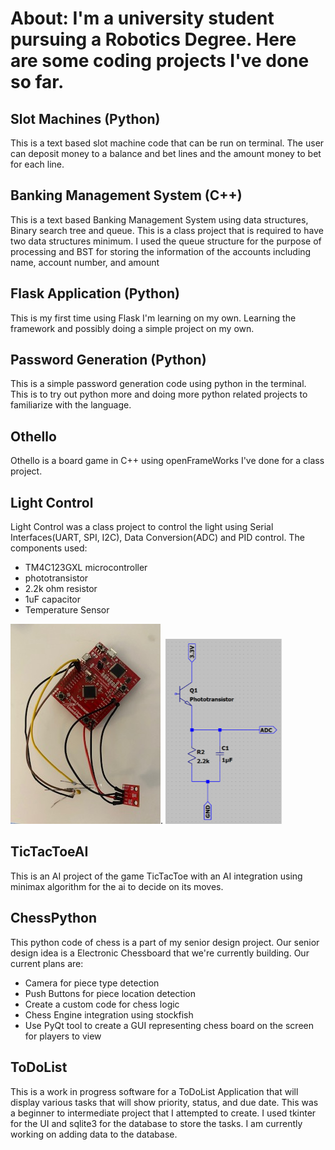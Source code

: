 # About: I'm a university student pursuing a Robotics Degree. Here are some coding projects I've done so far.

## Slot Machines (Python)

This is a text based slot machine code that can be run on terminal. The user can deposit money to a balance and bet lines and the amount money to bet for each line.

## Banking Management System (C++)

This is a text based Banking Management System using data structures, Binary search tree and queue. This is a class project that is required to have two data structures minimum. I used the queue structure for the purpose of processing and BST for storing the information of the accounts including name, account number, and amount 

## Flask Application (Python)

This is my first time using Flask I'm learning on my own. Learning the framework and possibly doing a simple project on my own.

## Password Generation (Python)

This is a simple password generation code using python in the terminal. This is to try out python more and doing more python related projects to familiarize with the language.

## Othello 

Othello is a board game in C++ using openFrameWorks I've done for a class project.

## Light Control

Light Control was a class project to control the light using Serial Interfaces(UART, SPI, I2C), Data Conversion(ADC) and PID control.
The components used:
- TM4C123GXL microcontroller
- phototransistor
- 2.2k ohm resistor
- 1uF capacitor
- Temperature Sensor
  
![image](https://github.com/yuuknishida/Coding-Projects/blob/master/LightCntrPrj/IMG_0250.jpg).
![image](https://github.com/yuuknishida/Coding-Projects/blob/master/LightCntrPrj/circuit.png)

## TicTacToeAI
This is an AI project of the game TicTacToe with an AI integration using minimax algorithm for the ai to decide on its moves.

## ChessPython
This python code of chess is a part of my senior design project. Our senior design idea is a Electronic Chessboard that we're currently building. Our current plans are:
- Camera for piece type detection
- Push Buttons for piece location detection
- Create a custom code for chess logic
- Chess Engine integration using stockfish
- Use PyQt tool to create a GUI representing chess board on the screen for players to view
  
## ToDoList
This is a work in progress software for a ToDoList Application that will display various tasks that will show priority, status, and due date. This was a beginner to intermediate project that I attempted to create. I used tkinter for the UI and sqlite3 for the database to store the tasks. I am currently working on adding data to the database.

  
